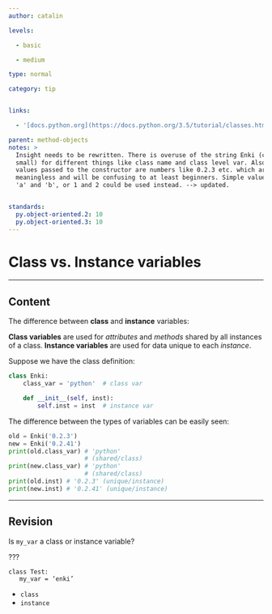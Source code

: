 ```yaml
---
author: catalin

levels:

  - basic

  - medium

type: normal

category: tip


links:

  - '[docs.python.org](https://docs.python.org/3.5/tutorial/classes.html#class-and-instance-variables){website}'

parent: method-objects
notes: >
  Insight needs to be rewritten. There is overuse of the string Enki (caps and
  small) for different things like class name and class level var. Also, the
  values passed to the constructor are numbers like 0.2.3 etc. which are
  meaningless and will be confusing to at least beginners. Simple values like
  'a' and 'b', or 1 and 2 could be used instead. --> updated.


standards:
  py.object-oriented.2: 10
  py.object-oriented.3: 10
---
```


# **Class** vs. **Instance** variables

---
## Content

The difference between **class** and **instance** variables:

**Class variables** are used for *attributes* and *methods* shared by all instances of a class. **Instance variables** are used for data unique to each *instance*.

Suppose we have the class definition:
```python
class Enki:
    class_var = 'python'  # class var

    def __init__(self, inst):
        self.inst = inst  # instance var
```

The difference between the types of variables can be easily seen:
```python
old = Enki('0.2.3')
new = Enki('0.2.41')
print(old.class_var) # 'python'
                     # (shared/class)
print(new.class_var) # 'python'
                     # (shared/class)
print(old.inst) # '0.2.3' (unique/instance)
print(new.inst) # '0.2.41' (unique/instance)
```

---
## Revision

Is `my_var`  a class or instance variable?

???

```
class Test:
   my_var = ‘enki’
```


* `class`
* `instance`
